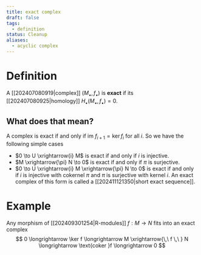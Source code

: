 ```yaml
---
title: exact complex
draft: false
tags:
  - definition
status: Cleanup
aliases:
  - acyclic complex
---
```

# Definition
A [[202407080919|complex]] $(M_\bullet, f_\bullet)$ is **exact** if its [[202407080925|homology]] $H_\bullet(M_\bullet, f_\bullet) = 0$.

## What does that mean?
A complex is exact if and only if $\text{im } f_{i+1} = \ker f_i$ for all $i$. 
So we have the following simple cases

- $0 \to U \xrightarrow{i} M$  is exact if and only if $i$ is injective.
- $M \xrightarrow{\pi} N \to 0$ is exact if and only if $\pi$ is surjective.
- $0 \to U \xrightarrow{i} M \xrightarrow{\pi} N \to 0$ is exact if and only if $i$ is injective with cokernel $\pi$ and $\pi$ is surjective with kernel $i$. An exact complex of this form is called a [[202411121350|short exact sequence]]. 

# Example
Any morphism of [[202409301254|R-modules]] $f:M \to N$ fits into an exact complex 
$$
0 \longrightarrow \ker f \longrightarrow M \xrightarrow{\,\ f \,\ } N \longrightarrow \text{coker }f \longrightarrow 0
$$
